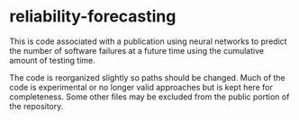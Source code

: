 # reliability-forecasting


This is code associated with a publication using neural networks to predict the number of software failures at a future time using the cumulative amount of testing time. 

The code is reorganized slightly so paths should be changed. Much of the code is experimental or no longer valid approaches but is kept here for completeness. Some other files may be excluded from the public portion of the repository. 
